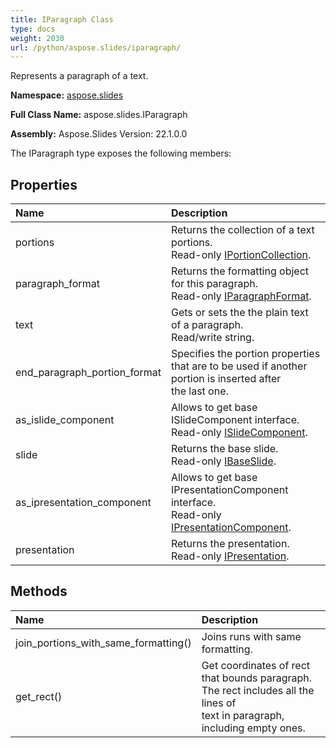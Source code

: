 ```yaml
---
title: IParagraph Class
type: docs
weight: 2030
url: /python/aspose.slides/iparagraph/
---
```


Represents a paragraph of a text.

**Namespace:** [aspose.slides](/python/aspose.slides/)

**Full Class Name:** aspose.slides.IParagraph

**Assembly:**  Aspose.Slides Version: 22.1.0.0

The IParagraph type exposes the following members:
## **Properties**
|**Name**|**Description**|
| :- | :- |
|portions|Returns the collection of a text portions.<br/>            Read-only [IPortionCollection](/python/aspose.slides/iportioncollection/).|
|paragraph_format|Returns the formatting object for this paragraph.<br/>            Read-only [IParagraphFormat](/python/aspose.slides/iparagraphformat/).|
|text|Gets or sets the the plain text of a paragraph.<br/>            Read/write string.|
|end_paragraph_portion_format|Specifies the portion properties that are to be used if another portion is inserted after <br/>            the last one.|
|as_islide_component|Allows to get base ISlideComponent interface.<br/>            Read-only [ISlideComponent](/python/aspose.slides/islidecomponent/).|
|slide|Returns the base slide.<br/>            Read-only [IBaseSlide](/python/aspose.slides/ibaseslide/).|
|as_ipresentation_component|Allows to get base IPresentationComponent interface.<br/>            Read-only [IPresentationComponent](/python/aspose.slides/ipresentationcomponent/).|
|presentation|Returns the presentation. <br/>            Read-only [IPresentation](/python/aspose.slides/ipresentation/).|
## **Methods**
|**Name**|**Description**|
| :- | :- |
|join_portions_with_same_formatting()|Joins runs with same formatting.|
|get_rect()|Get coordinates of rect that bounds paragraph. The rect includes all the lines of<br/>            text in paragraph, including empty ones.|
